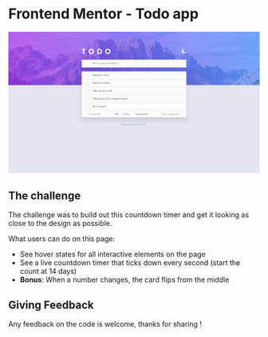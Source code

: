 # Frontend Mentor - Todo app

![](./public/images/preview.png)

## The challenge

The challenge was to build out this countdown timer and get it looking as close to the design as possible.

What users can do on this page:

- See hover states for all interactive elements on the page
- See a live countdown timer that ticks down every second (start the count at 14 days)
- **Bonus**: When a number changes, the card flips from the middle

## Giving Feedback

Any feedback on the code is welcome, thanks for sharing !
